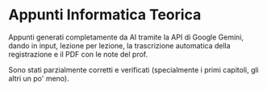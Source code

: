 # Appunti Informatica Teorica

Appunti generati completamente da AI tramite la API di Google Gemini, dando in input, lezione per lezione, la trascrizione automatica della registrazione e il PDF con le note del prof.

Sono stati parzialmente corretti e verificati (specialmente i primi capitoli, gli altri un po' meno).
